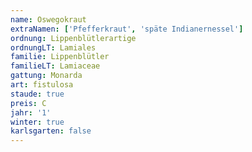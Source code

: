 ```yaml
---
name: Oswegokraut
extraNamen: ['Pfefferkraut', 'späte Indianernessel']
ordnung: Lippenblütlerartige
ordnungLT: Lamiales
familie: Lippenblütler
familieLT: Lamiaceae
gattung: Monarda
art: fistulosa
staude: true
preis: C
jahr: '1'
winter: true
karlsgarten: false
---
```

